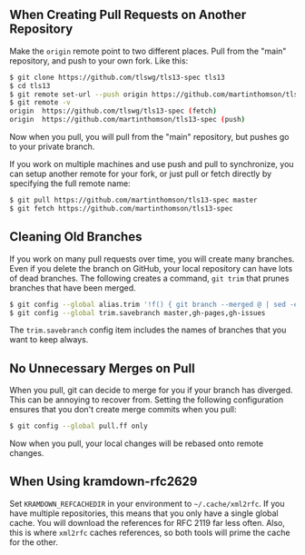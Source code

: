 ## When Creating Pull Requests on Another Repository

Make the `origin` remote point to two different places.  Pull from the "main"
repository, and push to your own fork.  Like this:

```sh
$ git clone https://github.com/tlswg/tls13-spec tls13
$ cd tls13
$ git remote set-url --push origin https://github.com/martinthomson/tls13-spec
$ git remote -v
origin  https://github.com/tlswg/tls13-spec (fetch)
origin  https://github.com/martinthomson/tls13-spec (push)
```

Now when you pull, you will pull from the "main" repository, but pushes go to
your private branch.

If you work on multiple machines and use push and pull to synchronize, you can
setup another remote for your fork, or just pull or fetch directly by
specifying the full remote name:

```sh
$ git pull https://github.com/martinthomson/tls13-spec master
$ git fetch https://github.com/martinthomson/tls13-spec
```


## Cleaning Old Branches

If you work on many pull requests over time, you will create many branches.
Even if you delete the branch on GitHub, your local repository can have lots
of dead branches.  The following creates a command, `git trim` that prunes
branches that have been merged.

```sh
$ git config --global alias.trim '!f() { git branch --merged @ | sed -e '"'"'/^\*/d;s/^  //;/^\('"'"'$(git config --get trim.savebranch | sed -e '"'"'s/[, ]/\\|/g'"'"')'"'"'\)$/d'"'"' | xargs -r git branch -d; }; f'
$ git config --global trim.savebranch master,gh-pages,gh-issues
```

The `trim.savebranch` config item includes the names of branches that you
want to keep always.


## No Unnecessary Merges on Pull

When you pull, git can decide to merge for you if your branch has diverged.
This can be annoying to recover from.  Setting the following configuration
ensures that you don't create merge commits when you pull:

```sh
$ git config --global pull.ff only
```

Now when you pull, your local changes will be rebased onto remote changes.


## When Using kramdown-rfc2629

Set `KRAMDOWN_REFCACHEDIR` in your environment to `~/.cache/xml2rfc`.  If you
have multiple repositories, this means that you only have a single global
cache.  You will download the references for RFC 2119 far less often.  Also,
this is where `xml2rfc` caches references, so both tools will prime the cache
for the other.
